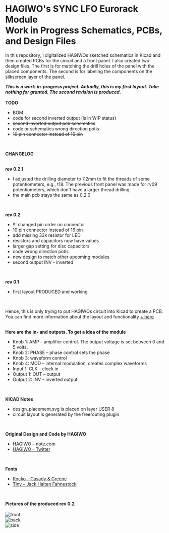 
# HAGIWO's SYNC LFO Eurorack Module<br/> Work in Progress Schematics, PCBs, and Design Files 

In this repository, I digitalized HAGIWOs sketched schematics in Kicad and then created PCBs for the circuit and a front panel. I also created two design files. The first is for matching the drill holes of the panel with the placed components. The second is for labeling the components on the silkscreen layer of the panel.

***This is a work-in-progress project. Actually, this is my first layout. Take nothing for granted. The second revision is produced.*** 
<br/>
<br/>
**TODO** <br/>
<ul>
<li>BOM</li>
<li>code for second inverted output (is in WIP status)</li>
<li><s>second inverted output pcb schematics</s></li>
<li><s>code or schematics wrong direction potis</s></li>
<li><s>10 pin connector instead of 16 pin</s></li>
</ul>

<br/>

**CHANGELOG** <br/>
<br/>

**rev 0.2.1** <br/>
<ul>
<li>I adjusted the drilling diameter to 7.2mm to fit the threads of some potentiometers, e.g., t18. The previous front panel was made for rv09 potentiometers, which don't have a larger thread drilling.</li>
<li>the main pcb stays the same as 0.2.0</li>
</ul>
<br/>

**rev 0.2** <br/>
<ul>
<li> !!! changed pin order on connector </li>
<li> 10 pin connector instead of 16 pin</li>
<li> add missing 33k resistor for LED </li>
<li> resistors and capacitors now have values </li>
<li> larger gap setting for disc capacitors </li>
<li> code wrong direction potis</li>
<li> new design to match other upcoming modules </li>
<li> second output INV - inverted 
</ul>
<br/>

**rev 0.1** <br/>
<ul>
<li>first layout PRODUCED and working</li>
</ul>
<br/>

Hence, this is only trying to put HAGIWOs circuit into Kicad to create a PCB. You can find more information about the layout and functionality [ + here](https://note.com/solder_state/n/n4c600f2431c3) 
<br/>
<br/>


**Here are the in- and outputs. To get a idea of the module**
- Knob 1: AMP – amplifier control. The output voltage is set between 0 and 5 volts. 
- Knob 2: PHASE – phase control sets the phase
- Knob 3: waveform control 
- Knob 4: MOD – internal modulation, creates complex waveforms 
- Input 1:  CLK – clock in
- Output 1: OUT – output
- Output 2: INV – inverted output
<br/>

**KICAD Notes**
 - design_placement.svg is placed on layer USER 8
 - circuit layout is generated by the freerouting plugin
<br/>

**Original Design and Code by HAGIWO** 
- [HAGIWO – note.com](https://note.com/solder_state)
- [HAGIWO – Twitter](https://twitter.com/HAGIWO1)
<br/>

**Fonts**
- [Rocko – Casady & Greene](https://moorstation.org/typoasis/designers/casady_greene/r_z.htm)
- [Tiny – Jack Halten Fahnestock](https://velvetyne.fr/fonts/tiny/)
<br/>

**Pictures of the produced rev 0.2**
<br/>
<br/>
![front](https://github.com/johannesstrueber/Hagiwo-Sync-LFO-Kicad-schematics-pcb-design/assets/45170421/f4e17cb6-e002-42fd-b4b1-ccc52fe7f97e)
<br/>
![back](https://github.com/johannesstrueber/Hagiwo-Sync-LFO-Kicad-schematics-pcb-design/assets/45170421/988809d1-c227-4bc0-9ac9-e7544a4b1f00)
<br/>
![side](https://github.com/johannesstrueber/Hagiwo-Sync-LFO-Kicad-schematics-pcb-design/assets/45170421/ff226262-bc01-4fe4-8cb5-e82931ae124f)



